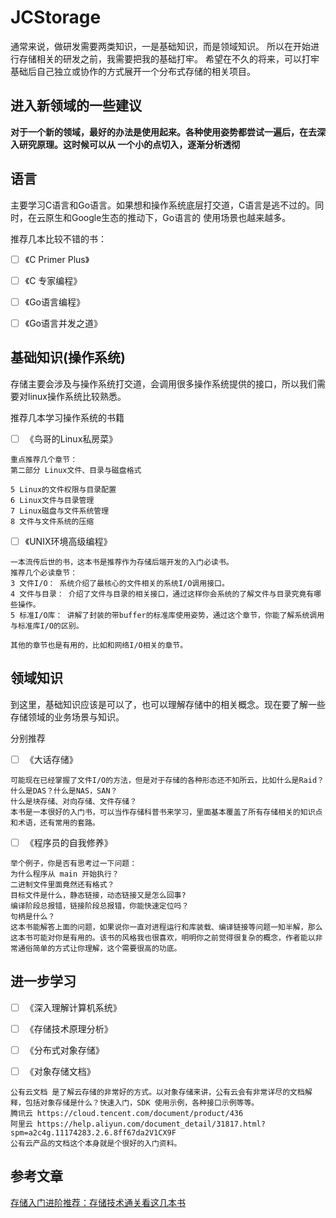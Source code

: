 # JCStorage

通常来说，做研发需要两类知识，一是基础知识，而是领域知识。 所以在开始进行存储相关的研发之前，我需要把我的基础打牢。
希望在不久的将来，可以打牢基础后自己独立或协作的方式展开一个分布式存储的相关项目。


## 进入新领域的一些建议
**对于一个新的领域，最好的办法是使用起来。各种使用姿势都尝试一遍后，在去深入研究原理。这时候可以从
一个小的点切入，逐渐分析透彻**



## 语言
主要学习C语言和Go语言。如果想和操作系统底层打交道，C语言是逃不过的。同时，在云原生和Google生态的推动下，Go语言的
使用场景也越来越多。

推荐几本比较不错的书：

- [ ] 《C Primer Plus》

- [ ] 《C 专家编程》

- [ ] 《Go语言编程》

- [ ] 《Go语言并发之道》

## 基础知识(操作系统)
存储主要会涉及与操作系统打交道，会调用很多操作系统提供的接口，所以我们需要对linux操作系统比较熟悉。

推荐几本学习操作系统的书籍

- [ ] 《鸟哥的Linux私房菜》
```
重点推荐几个章节：
第二部分 Linux文件、目录与磁盘格式

5 Linux的文件权限与目录配置
6 Linux文件与目录管理
7 Linux磁盘与文件系统管理
8 文件与文件系统的压缩
```
- [ ] 《UNIX环境高级编程》

```
一本流传后世的书，这本书是推荐作为存储后端开发的入门必读书。
推荐几个必读章节：
3 文件I/O： 系统介绍了最核心的文件相关的系统I/O调用接口。
4 文件与目录： 介绍了文件与目录的相关接口，通过这样你会系统的了解文件与目录究竟有哪些操作。
5 标准I/O库： 讲解了封装的带buffer的标准库使用姿势，通过这个章节，你能了解系统调用与标准库I/O的区别。

其他的章节也是有用的，比如和网络I/O相关的章节。
```
## 领域知识
到这里，基础知识应该是可以了，也可以理解存储中的相关概念。现在要了解一些存储领域的业务场景与知识。

分别推荐

- [ ] 《大话存储》

```
可能现在已经掌握了文件I/O的方法，但是对于存储的各种形态还不知所云，比如什么是Raid？什么是DAS？什么是NAS，SAN？
什么是块存储、对向存储、文件存储？
本书是一本很好的入门书，可以当作存储科普书来学习，里面基本覆盖了所有存储相关的知识点和术语，还有常用的套路。
```
- [ ] 《程序员的自我修养》
```
举个例子，你是否有思考过一下问题：
为什么程序从 main 开始执行？
二进制文件里面竟然还有格式？
目标文件是什么，静态链接，动态链接又是怎么回事?
编译阶段总报错，链接阶段总报错，你能快速定位吗？
句柄是什么？
这本书能解答上面的问题，如果说你一直对进程运行和库装载、编译链接等问题一知半解，那么这本书可能对你是有用的。该书的风格我也很喜欢，明明你之前觉得很复杂的概念，作者能以非常通俗简单的方式让你理解，这个需要很高的功底。
```
## 进一步学习

- [ ] 《深入理解计算机系统》

- [ ] 《存储技术原理分析》

- [ ] 《分布式对象存储》

- [ ] 《对象存储文档》

```
公有云文档 是了解云存储的非常好的方式。以对象存储来讲，公有云会有非常详尽的文档解释，包括对象存储是什么？快速入门，SDK 使用示例，各种接口示例等等。
腾讯云 https://cloud.tencent.com/document/product/436 
阿里云 https://help.aliyun.com/document_detail/31817.html?spm=a2c4g.11174283.2.6.8ff67da2V1CX9F 
公有云产品的文档这个本身就是个很好的入门资料。
```


## 参考文章


[存储入门进阶推荐：存储技术通关看这几本书](https://mp.weixin.qq.com/s/zyNb5N05un8w5AakAXv8Kg)